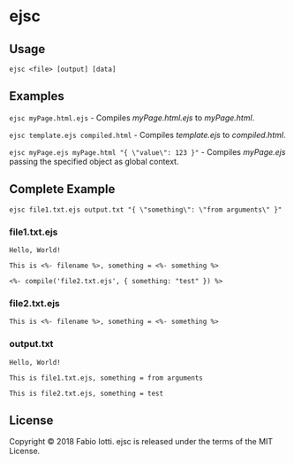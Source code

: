 ejsc
====

## Usage

`ejsc <file> [output] [data]`


## Examples

`ejsc myPage.html.ejs` - Compiles *myPage.html.ejs* to *myPage.html*.

`ejsc template.ejs compiled.html` - Compiles *template.ejs* to *compiled.html*.

`ejsc myPage.ejs myPage.html "{ \"value\": 123 }"` - Compiles *myPage.ejs* passing the specified object as global context.


## Complete Example

`ejsc file1.txt.ejs output.txt "{ \"something\": \"from arguments\" }"`

### file1.txt.ejs
```
Hello, World!

This is <%- filename %>, something = <%- something %>

<%- compile('file2.txt.ejs', { something: "test" }) %>
```

### file2.txt.ejs
```
This is <%- filename %>, something = <%- something %>
```

### output.txt
```
Hello, World!

This is file1.txt.ejs, something = from arguments

This is file2.txt.ejs, something = test
```


## License

Copyright © 2018 Fabio Iotti. ejsc is released under the terms of the MIT License.
